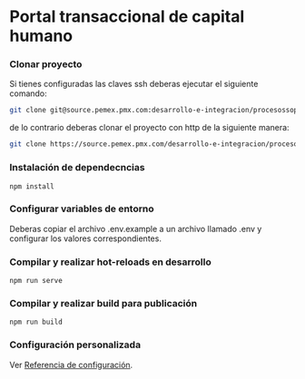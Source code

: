# Portal transaccional de capital humano

### Clonar proyecto

Si tienes configuradas las claves ssh deberas ejecutar el siguiente comando:

```sh
git clone git@source.pemex.pmx.com:desarrollo-e-integracion/procesossoporte/dcas-sch/portaltransaccional/portaltransaccional-frontend.git
```

de lo contrario deberas clonar el proyecto con http de la siguiente manera:

```sh
git clone https://source.pemex.pmx.com/desarrollo-e-integracion/procesossoporte/dcas-sch/portaltransaccional/portaltransaccional-frontend.git
```


### Instalación de dependecncias
```
npm install
```

### Configurar variables de entorno
Deberas copiar el archivo .env.example a un archivo llamado .env y configurar los valores correspondientes.

### Compilar y realizar hot-reloads en desarrollo
```
npm run serve
```

### Compilar y realizar build para publicación
```
npm run build
```

### Configuración personalizada
Ver [Referencia de configuración](https://cli.vuejs.org/config/).
